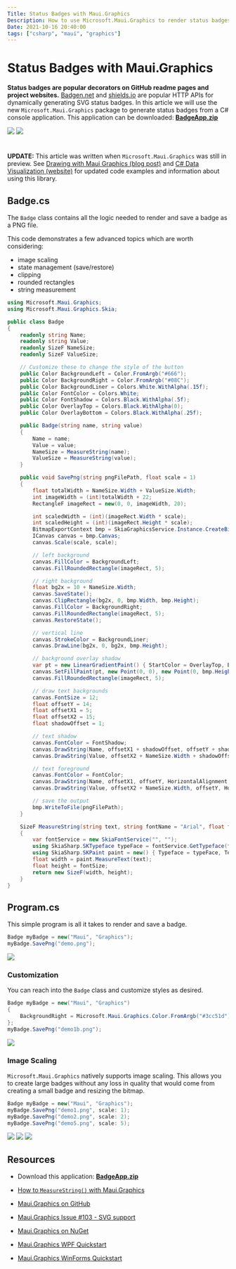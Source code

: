 ```yaml
---
Title: Status Badges with Maui.Graphics
Description: How to use Microsoft.Maui.Graphics to render status badges
Date: 2021-10-16 20:40:00
tags: ["csharp", "maui", "graphics"]
---
```


# Status Badges with Maui.Graphics

**Status badges are popular decorators on GitHub readme pages and project websites.** [Badgen.net](https://badgen.net) and [shields.io](https://shields.io) are popular HTTP APIs for dynamically generating SVG status badges. In this article we will use the new `Microsoft.Maui.Graphics` package to generate status badges from a C# console application. This application can be downloaded: [**BadgeApp.zip**](https://swharden.com/static/2021/11/16/BadgeApp.zip)

<div class="text-center">

![](https://swharden.com/static/2021/11/16/images/demo1.png)
![](https://swharden.com/static/2021/11/16/images/demo1b.png)

</div>


<svg xmlns="http://www.w3.org/2000/svg" style="display: none;">
  <symbol id="check-circle-fill" fill="currentColor" viewBox="0 0 16 16">
    <path d="M16 8A8 8 0 1 1 0 8a8 8 0 0 1 16 0zm-3.97-3.03a.75.75 0 0 0-1.08.022L7.477 9.417 5.384 7.323a.75.75 0 0 0-1.06 1.06L6.97 11.03a.75.75 0 0 0 1.079-.02l3.992-4.99a.75.75 0 0 0-.01-1.05z"/>
  </symbol>
  <symbol id="info-fill" fill="currentColor" viewBox="0 0 16 16">
    <path d="M8 16A8 8 0 1 0 8 0a8 8 0 0 0 0 16zm.93-9.412-1 4.705c-.07.34.029.533.304.533.194 0 .487-.07.686-.246l-.088.416c-.287.346-.92.598-1.465.598-.703 0-1.002-.422-.808-1.319l.738-3.468c.064-.293.006-.399-.287-.47l-.451-.081.082-.381 2.29-.287zM8 5.5a1 1 0 1 1 0-2 1 1 0 0 1 0 2z"/>
  </symbol>
  <symbol id="exclamation-triangle-fill" fill="currentColor" viewBox="0 0 16 16">
    <path d="M8.982 1.566a1.13 1.13 0 0 0-1.96 0L.165 13.233c-.457.778.091 1.767.98 1.767h13.713c.889 0 1.438-.99.98-1.767L8.982 1.566zM8 5c.535 0 .954.462.9.995l-.35 3.507a.552.552 0 0 1-1.1 0L7.1 5.995A.905.905 0 0 1 8 5zm.002 6a1 1 0 1 1 0 2 1 1 0 0 1 0-2z"/>
  </symbol>
</svg>

<div class="alert alert-primary d-flex align-items-center" role="alert">
  <svg class="bi flex-shrink-0 me-2" width="24" height="24" role="img" aria-label="Info:"><use xlink:href="https://swharden.com/static/2021/11/16/#info-fill"/></svg>
  <div>
    <strong>UPDATE:</strong> This article was written when <code>Microsoft.Maui.Graphics</code> was still in preview. See <a href="https://swharden.com/blog/2022-05-25-maui-graphics/" class="fw-bold">Drawing with Maui Graphics (blog post)</a> and <a href="https://swharden.com/csdv/" class="fw-bold">C# Data Visualization (website)</a> for updated code examples and information about using this library.
  </div>
</div>

## Badge.cs

The `Badge` class contains all the logic needed to render and save a badge as a PNG file. 

This code demonstrates a few advanced topics which are worth considering:
* image scaling
* state management (save/restore)
* clipping
* rounded rectangles
* string measurement

```cs
using Microsoft.Maui.Graphics;
using Microsoft.Maui.Graphics.Skia;

public class Badge
{
    readonly string Name;
    readonly string Value;
    readonly SizeF NameSize;
    readonly SizeF ValueSize;

    // Customize these to change the style of the button
    public Color BackgroundLeft = Color.FromArgb("#666");
    public Color BackgroundRight = Color.FromArgb("#08C");
    public Color BackgroundLiner = Colors.White.WithAlpha(.15f);
    public Color FontColor = Colors.White;
    public Color FontShadow = Colors.Black.WithAlpha(.5f);
    public Color OverlayTop = Colors.Black.WithAlpha(0);
    public Color OverlayBottom = Colors.Black.WithAlpha(.25f);

    public Badge(string name, string value)
    {
        Name = name;
        Value = value;
        NameSize = MeasureString(name);
        ValueSize = MeasureString(value);
    }

    public void SavePng(string pngFilePath, float scale = 1)
    {
        float totalWidth = NameSize.Width + ValueSize.Width;
        int imageWidth = (int)totalWidth + 22;
        RectangleF imageRect = new(0, 0, imageWidth, 20);

        int scaledWidth = (int)(imageRect.Width * scale);
        int scaledHeight = (int)(imageRect.Height * scale);
        BitmapExportContext bmp = SkiaGraphicsService.Instance.CreateBitmapExportContext(scaledWidth, scaledHeight);
        ICanvas canvas = bmp.Canvas;
        canvas.Scale(scale, scale);

        // left background
        canvas.FillColor = BackgroundLeft;
        canvas.FillRoundedRectangle(imageRect, 5);

        // right background
        float bg2x = 10 + NameSize.Width;
        canvas.SaveState();
        canvas.ClipRectangle(bg2x, 0, bmp.Width, bmp.Height);
        canvas.FillColor = BackgroundRight;
        canvas.FillRoundedRectangle(imageRect, 5);
        canvas.RestoreState();

        // vertical line
        canvas.StrokeColor = BackgroundLiner;
        canvas.DrawLine(bg2x, 0, bg2x, bmp.Height);

        // background overlay shadow
        var pt = new LinearGradientPaint() { StartColor = OverlayTop, EndColor = OverlayBottom };
        canvas.SetFillPaint(pt, new Point(0, 0), new Point(0, bmp.Height));
        canvas.FillRoundedRectangle(imageRect, 5);

        // draw text backgrounds
        canvas.FontSize = 12;
        float offsetY = 14;
        float offsetX1 = 5;
        float offsetX2 = 15;
        float shadowOffset = 1;

        // text shadow
        canvas.FontColor = FontShadow;
        canvas.DrawString(Name, offsetX1 + shadowOffset, offsetY + shadowOffset, HorizontalAlignment.Left);
        canvas.DrawString(Value, offsetX2 + NameSize.Width + shadowOffset, offsetY + shadowOffset, HorizontalAlignment.Left);

        // text foreground
        canvas.FontColor = FontColor;
        canvas.DrawString(Name, offsetX1, offsetY, HorizontalAlignment.Left);
        canvas.DrawString(Value, offsetX2 + NameSize.Width, offsetY, HorizontalAlignment.Left);

        // save the output
        bmp.WriteToFile(pngFilePath);
    }

    SizeF MeasureString(string text, string fontName = "Arial", float fontSize = 12)
    {
        var fontService = new SkiaFontService("", "");
        using SkiaSharp.SKTypeface typeFace = fontService.GetTypeface(fontName);
        using SkiaSharp.SKPaint paint = new() { Typeface = typeFace, TextSize = fontSize };
        float width = paint.MeasureText(text);
        float height = fontSize;
        return new SizeF(width, height);
    }
}
```

## Program.cs

This simple program is all it takes to render and save a badge.

```cs
Badge myBadge = new("Maui", "Graphics");
myBadge.SavePng("demo.png");
```

<div class="text-center">

![](https://swharden.com/static/2021/11/16/images/demo1.png)

</div>

### Customization

You can reach into the `Badge` class and customize styles as desired.

```cs
Badge myBadge = new("Maui", "Graphics")
{
    BackgroundRight = Microsoft.Maui.Graphics.Color.FromArgb("#3cc51d"),
};
myBadge.SavePng("demo1b.png");
```

<div class="text-center">

![](https://swharden.com/static/2021/11/16/images/demo1b.png)

</div>

### Image Scaling

`Microsoft.Maui.Graphics` natively supports image scaling. This allows you to create large badges without any loss in quality that would come from creating a small badge and resizing the bitmap.

```cs
Badge myBadge = new("Maui", "Graphics");
myBadge.SavePng("demo1.png", scale: 1);
myBadge.SavePng("demo2.png", scale: 2);
myBadge.SavePng("demo5.png", scale: 5);
```

<div class="text-center">

![](https://swharden.com/static/2021/11/16/images/demo1.png)
![](https://swharden.com/static/2021/11/16/images/demo2.png)
![](https://swharden.com/static/2021/11/16/images/demo5.png)

</div>

## Resources

* Download this application: [**BadgeApp.zip**](https://swharden.com/static/2021/11/16/BadgeApp.zip)

* [How to `MeasureString()` with Maui.Graphics](https://swharden.com/blog/2021-10-16-maui-graphics-measurestring/)

* [Maui.Graphics on GitHub](https://github.com/dotnet/Microsoft.Maui.Graphics)

* [Maui.Graphics Issue #103 - SVG support](https://github.com/dotnet/Microsoft.Maui.Graphics/issues/103)

* [Maui.Graphics on NuGet](https://www.nuget.org/packages?q=Maui.Graphics)

* [Maui.Graphics WPF Quickstart](https://maui.graphics/quickstart/wpf/)

* [Maui.Graphics WinForms Quickstart](https://maui.graphics/quickstart/winforms/)